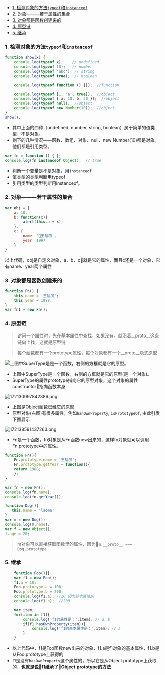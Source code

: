 

- [1. 检测对象的方法`typeof`和`instanceof`](#1-检测对象的方法typeof和instanceof)
- [2. 对象———若干属性的集合](#2-对象若干属性的集合)
- [3. 对象都是函数创建来的](#3-对象都是函数创建来的)
- [4. 原型链](#4-原型链)
- [5. 继承](#5-继承)



### 1. 检测对象的方法`typeof`和`instanceof`
```js
function show(x) {
    console.log(typeof x);    // undefined
    console.log(typeof 10);   // number
    console.log(typeof 'abc'); // string
    console.log(typeof true);  // boolean

    console.log(typeof function () {});  //function

    console.log(typeof [1, 'a', true]);  //object
    console.log(typeof { a: 10, b: 20 });  //object
    console.log(typeof null);  //object
    console.log(typeof new Number(10));  //object
}
show();
```
- 其中上面的四种（undefined, number, string, boolean）属于简单的值类型，不是对象。
- 剩下的几种情况——函数、数组、对象、null、new Number(10)都是对象。他们都是引用类型。


```js
var fn = function () { };
console.log(fn instanceof Object);  // true
```
- 判断一个变量是不是对象，用`instanceof`
- 值类型的类型判断用typeof
- 引用类型的类型判断用instanceof。
### 2. 对象———若干属性的集合
```js
var obj = {
    a: 10,
    b: function(x){
        alert(this.a + x);
    },
    c: {
        name: '王福朋',
        year: 1997
    }
}
```
以上代码，obj是自定义对象，a、b、c就是它的属性，而且c还是一个对象，它有name、year两个属性

### 3. 对象都是函数创建来的
```js
function Fn() {
    this.name = '王福朋';
    this.year = 1988;
}
var fn1 = new Fn();
```
### 4. 原型链
>访问一个属性时，先在基本属性中查找，如果没有，就沿着__proto__这条链向上找，这就是原型链

>每个函数都有一个prototype属性，每个对象都有一个__proto__隐式原型

![上图中SuperType是是一个函数，右侧的方框就是它的原型。](https://upload-images.jianshu.io/upload_images/14495915-c10794b679fc2a5e.png?imageMogr2/auto-orient/strip%7CimageView2/2/w/1240)

- 上图中SuperType是一个函数，右侧的方框就是它的原型(是一个对象)。
- SuperType的属性prototype指向它的原型对象，这个对象的属性constructor指向函数本身

![172130097842386.png](https://upload-images.jianshu.io/upload_images/14495915-13c34a88a34b04df.png?imageMogr2/auto-orient/strip%7CimageView2/2/w/1240)

- 上图是Object函数已经它的原型
- 原型对象(右图)有很多属性，例如`hanOwnProperty`, `isPrototypeOf`, 由此引发下图启示


![172138591437263.png](https://upload-images.jianshu.io/upload_images/14495915-b108c0f74b40932b.png?imageMogr2/auto-orient/strip%7CimageView2/2/w/1240)

- Fn是一个函数，fn对象是从Fn函数new出来的，这样fn对象就可以调用Fn.prototype中的属性。

```js
function Fn(){
    Fn.prototype.name = '王福朋';
    Fn.prototype.getYear = function(){
    return 1988;
    };
}

var fn = new Fn();
console.log(fn.name);
console.log(fn.getYear());
```

``` js
function Dog(){
   this.name = 'laoma' 
}
var m = new Dog();
console.log(m.name);
var f = new Object();
f.age = 20;
```
>m对象可以直接获取函数里的属性，因为`m.__proto__ === Dog.prototype`

### 5. 继承
```js
    function Foo(){}
    var f1 = new Foo();
    f1.a = 10;
    Foo.prototype.a = 100;
    Foo.prototype.b = 200;
    console.log(f1.a); //10 因为基本属性10
    console.log(f1.b);  //200

    var item;
    for(item in f1){
        console.log('f1的属性是：',item); // a、b
        if(f1.hasOwnProperty(item)){
            console.log('f1的基本属性是：',item); // a
        }
    }
```
- 以上代码中，f1是Foo函数new出来的对象，f1.a是f1对象的基本属性，f1.b是从Foo.prototype上获得的
- f1是没有`hasOwnProperty`这个属性的，所以它是从Object.prototype上获取的，**也就是说f1继承了Object.prototype的方法**



